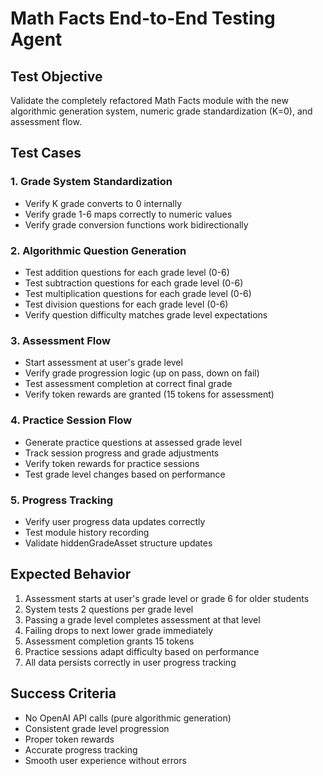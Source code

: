 # Math Facts End-to-End Testing Agent

## Test Objective
Validate the completely refactored Math Facts module with the new algorithmic generation system, numeric grade standardization (K=0), and assessment flow.

## Test Cases

### 1. Grade System Standardization
- Verify K grade converts to 0 internally
- Verify grade 1-6 maps correctly to numeric values
- Verify grade conversion functions work bidirectionally

### 2. Algorithmic Question Generation
- Test addition questions for each grade level (0-6)
- Test subtraction questions for each grade level (0-6)
- Test multiplication questions for each grade level (0-6)
- Test division questions for each grade level (0-6)
- Verify question difficulty matches grade level expectations

### 3. Assessment Flow
- Start assessment at user's grade level
- Verify grade progression logic (up on pass, down on fail)
- Test assessment completion at correct final grade
- Verify token rewards are granted (15 tokens for assessment)

### 4. Practice Session Flow
- Generate practice questions at assessed grade level
- Track session progress and grade adjustments
- Verify token rewards for practice sessions
- Test grade level changes based on performance

### 5. Progress Tracking
- Verify user progress data updates correctly
- Test module history recording
- Validate hiddenGradeAsset structure updates

## Expected Behavior
1. Assessment starts at user's grade level or grade 6 for older students
2. System tests 2 questions per grade level
3. Passing a grade level completes assessment at that level
4. Failing drops to next lower grade immediately
5. Assessment completion grants 15 tokens
6. Practice sessions adapt difficulty based on performance
7. All data persists correctly in user progress tracking

## Success Criteria
- No OpenAI API calls (pure algorithmic generation)
- Consistent grade level progression
- Proper token rewards
- Accurate progress tracking
- Smooth user experience without errors